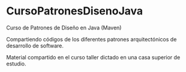 # CursoPatronesDisenoJava
Curso de Patrones de Diseño en Java (Maven)

Compartiendo códigos de los diferentes patrones arquitectónicos de desarrollo de software.

Material compartido en el curso taller dictado en una casa superior de estudio.
